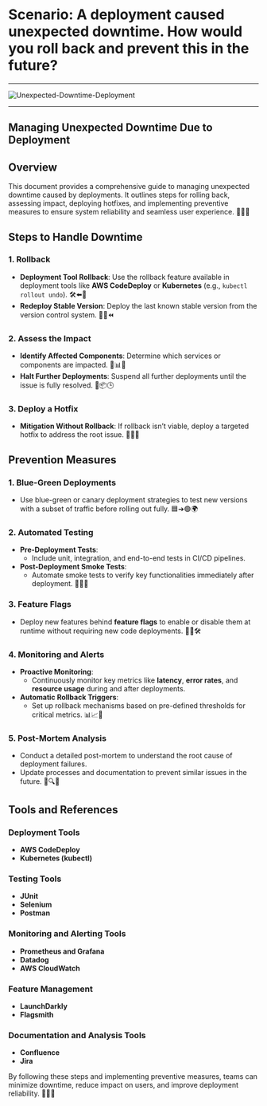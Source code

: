 # Scenario: A deployment caused unexpected downtime. How would you roll back and prevent this in the future?
---
![Unexpected-Downtime-Deployment](https://github.com/user-attachments/assets/243395d3-f309-4b0a-a9f4-1ff707f66fad)

---
## Managing Unexpected Downtime Due to Deployment

## Overview
This document provides a comprehensive guide to managing unexpected downtime caused by deployments. It outlines steps for rolling back, assessing impact, deploying hotfixes, and implementing preventive measures to ensure system reliability and seamless user experience. 🌟🔧✨

## Steps to Handle Downtime

### 1. Rollback
- **Deployment Tool Rollback**: Use the rollback feature available in deployment tools like **AWS CodeDeploy** or **Kubernetes** (e.g., `kubectl rollout undo`). 🛠️⬅️🔄
- **Redeploy Stable Version**: Deploy the last known stable version from the version control system. 📂✅⏪

### 2. Assess the Impact
- **Identify Affected Components**: Determine which services or components are impacted. 🧐📊📌
- **Halt Further Deployments**: Suspend all further deployments until the issue is fully resolved. 🚫📦🕒

### 3. Deploy a Hotfix
- **Mitigation Without Rollback**: If rollback isn’t viable, deploy a targeted hotfix to address the root issue. 🔨💡🚧

## Prevention Measures

### 1. Blue-Green Deployments
- Use blue-green or canary deployment strategies to test new versions with a subset of traffic before rolling out fully. 🟦➔🟢🌍

### 2. Automated Testing
- **Pre-Deployment Tests**:
  - Include unit, integration, and end-to-end tests in CI/CD pipelines.
- **Post-Deployment Smoke Tests**:
  - Automate smoke tests to verify key functionalities immediately after deployment. 🤖🧪✅

### 3. Feature Flags
- Deploy new features behind **feature flags** to enable or disable them at runtime without requiring new code deployments. 🚩🔄🛠️

### 4. Monitoring and Alerts
- **Proactive Monitoring**:
  - Continuously monitor key metrics like **latency**, **error rates**, and **resource usage** during and after deployments.
- **Automatic Rollback Triggers**:
  - Set up rollback mechanisms based on pre-defined thresholds for critical metrics. 📊📈🚨

### 5. Post-Mortem Analysis
- Conduct a detailed post-mortem to understand the root cause of deployment failures.
- Update processes and documentation to prevent similar issues in the future. 📑🔍🔧

## Tools and References

### Deployment Tools
- **AWS CodeDeploy**
- **Kubernetes (kubectl)**

### Testing Tools
- **JUnit**
- **Selenium**
- **Postman**

### Monitoring and Alerting Tools
- **Prometheus and Grafana**
- **Datadog**
- **AWS CloudWatch**

### Feature Management
- **LaunchDarkly**
- **Flagsmith**

### Documentation and Analysis Tools
- **Confluence**
- **Jira**

By following these steps and implementing preventive measures, teams can minimize downtime, reduce impact on users, and improve deployment reliability. 🚀📘✨


